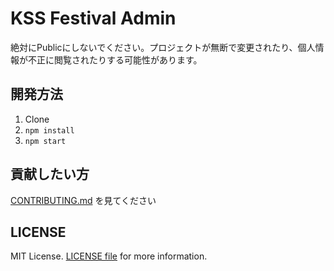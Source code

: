 # KSS Festival Admin
絶対にPublicにしないでください。プロジェクトが無断で変更されたり、個人情報が不正に閲覧されたりする可能性があります。

## 開発方法
1. Clone
2. `npm install`
3. `npm start`

## 貢献したい方
[CONTRIBUTING.md](./CONTRIBUTING.md) を見てください

## LICENSE
MIT License. [LICENSE file](./LICENSE) for more information.
